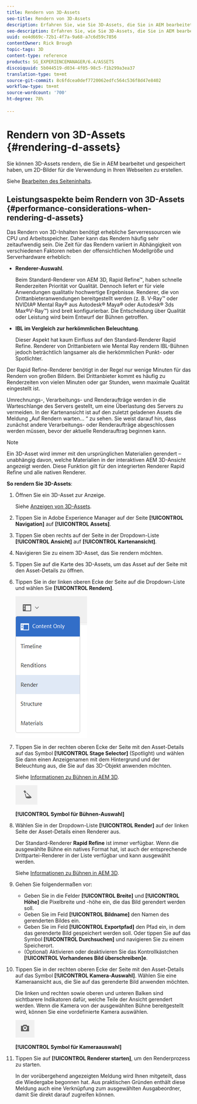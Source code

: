 ```yaml
---
title: Rendern von 3D-Assets
seo-title: Rendern von 3D-Assets
description: Erfahren Sie, wie Sie 3D-Assets, die Sie in AEM bearbeitet und gespeichert haben, rendern, um 2D-Bilder für Ihre Webseiten zu erstellen.
seo-description: Erfahren Sie, wie Sie 3D-Assets, die Sie in AEM bearbeitet und gespeichert haben, rendern, um 2D-Bilder für Ihre Webseiten zu erstellen.
uuid: ee4d669c-72b1-4f7a-9a68-a7c6d59c7856
contentOwner: Rick Brough
topic-tags: 3D
content-type: reference
products: SG_EXPERIENCEMANAGER/6.4/ASSETS
discoiquuid: 5b044519-d034-4f05-98c5-f1b299a3ea37
translation-type: tm+mt
source-git-commit: 8c6fdcea0def7720062edfc564c536f8d47e8402
workflow-type: tm+mt
source-wordcount: '700'
ht-degree: 78%

---
```



# Rendern von 3D-Assets {#rendering-d-assets}

Sie können 3D-Assets rendern, die Sie in AEM bearbeitet und gespeichert haben, um 2D-Bilder für die Verwendung in Ihren Webseiten zu erstellen.

Siehe [Bearbeiten des Seiteninhalts](/help/sites-authoring/qg-page-authoring.md#editing-your-page-content).

## Leistungsaspekte beim Rendern von 3D-Assets {#performance-considerations-when-rendering-d-assets}

Das Rendern von 3D-Inhalten benötigt erhebliche Serverressourcen wie CPU und Arbeitsspeicher. Daher kann das Rendern häufig sehr zeitaufwendig sein. Die Zeit für das Rendern variiert in Abhängigkeit von verschiedenen Faktoren neben der offensichtlichen Modellgröße und Serverhardware erheblich:

* **Renderer-Auswahl**.

   Beim Standard-Renderer von AEM 3D, Rapid Refine™, haben schnelle Renderzeiten Priorität vor Qualität. Dennoch liefert er für viele Anwendungen qualitativ hochwertige Ergebnisse. Renderer, die von Drittanbieteranwendungen bereitgestellt werden (z. B. V-Ray™ oder NVIDIA® Mental Ray® aus Autodesk® Maya® oder Autodesk® 3ds Max®V-Ray™) sind breit konfigurierbar. Die Entscheidung über Qualität oder Leistung wird beim Entwurf der Bühnen getroffen.

* **IBL im Vergleich zur herkömmlichen Beleuchtung**.

   Dieser Aspekt hat kaum Einfluss auf den Standard-Renderer Rapid Refine. Renderer von Drittanbietern wie Mental Ray rendern IBL-Bühnen jedoch beträchtlich langsamer als die herkömmlichen Punkt- oder Spotlichter.

Der Rapid Refine-Renderer benötigt in der Regel nur wenige Minuten für das Rendern von großen Bildern. Bei Drittanbieter kommt es häufig zu Renderzeiten von vielen Minuten oder gar Stunden, wenn maximale Qualität eingestellt ist.

Umrechnungs-, Verarbeitungs- und Renderaufträge werden in die Warteschlange des Servers gestellt, um eine Überlastung des Servers zu vermeiden. In der Kartenansicht ist auf den zuletzt geladenen Assets die Meldung „Auf Rendern warten… “ zu sehen. Sie weist darauf hin, dass zunächst andere Verarbeitungs- oder Renderaufträge abgeschlossen werden müssen, bevor der aktuelle Renderauftrag beginnen kann.

>[!NOTE]
>
>Ein 3D-Asset wird immer mit den ursprünglichen Materialien gerendert – unabhängig davon, welche Materialien in der interaktiven AEM 3D-Ansicht angezeigt werden. Diese Funktion gilt für den integrierten Renderer Rapid Refine und alle nativen Renderer.

**So rendern Sie 3D-Assets**:

1. Öffnen Sie ein 3D-Asset zur Anzeige.

   Siehe [Anzeigen von 3D-Assets](viewing-3d-assets.md).

1. Tippen Sie in Adobe Experience Manager auf der Seite **[!UICONTROL Navigation]** auf **[!UICONTROL Assets]**.
1. Tippen Sie oben rechts auf der Seite in der Dropdown-Liste **[!UICONTROL Ansicht]** auf **[!UICONTROL Kartenansicht]**.
1. Navigieren Sie zu einem 3D-Asset, das Sie rendern möchten.
1. Tippen Sie auf die Karte des 3D-Assets, um das Asset auf der Seite mit den Asset-Details zu öffnen.
1. Tippen Sie in der linken oberen Ecke der Seite auf die Dropdown-Liste und wählen Sie **[!UICONTROL Rendern]**.

   ![chlimage_1-369](assets/chlimage_1-369.png)

1. Tippen Sie in der rechten oberen Ecke der Seite mit den Asset-Details auf das Symbol **[!UICONTROL Stage Selector]** (Spotlight) und wählen Sie dann einen Anzeigenamen mit dem Hintergrund und der Beleuchtung aus, die Sie auf das 3D-Objekt anwenden möchten.

   Siehe [Informationen zu Bühnen in AEM 3D](about-the-use-of-stages-in-aem-3d.md).

   ![chlimage_1-370](assets/chlimage_1-370.png)

   **[!UICONTROL Symbol für Bühnen-Auswahl]**

1. Wählen Sie in der Dropdown-Liste **[!UICONTROL Render]** auf der linken Seite der Asset-Details einen Renderer aus.

   Der Standard-Renderer **Rapid Refine** ist immer verfügbar. Wenn die ausgewählte Bühne ein natives Format hat, ist auch der entsprechende Drittpartei-Renderer in der Liste verfügbar und kann ausgewählt werden.

   Siehe [Informationen zu Bühnen in AEM 3D](about-the-use-of-stages-in-aem-3d.md).

1. Gehen Sie folgendermaßen vor:

   * Geben Sie in die Felder **[!UICONTROL Breite]** und **[!UICONTROL Höhe]** die Pixelbreite und -höhe ein, die das Bild gerendert werden soll.
   * Geben Sie im Feld **[!UICONTROL Bildname]** den Namen des gerenderten Bildes ein.
   * Geben Sie im Feld **[!UICONTROL Exportpfad]** den Pfad ein, in dem das gerenderte Bild gespeichert werden soll. Oder tippen Sie auf das Symbol **[!UICONTROL Durchsuchen]** und navigieren Sie zu einem Speicherort.
   * (Optional) Aktivieren oder deaktivieren Sie das Kontrollkästchen **[!UICONTROL Vorhandenes Bild überschreiben]e**.

1. Tippen Sie in der rechten oberen Ecke der Seite mit den Asset-Details auf das Symbol **[!UICONTROL Kamera-Auswahl]**. Wählen Sie eine Kameraansicht aus, die Sie auf das gerenderte Bild anwenden möchten.

   Die linken und rechten sowie oberen und unteren Balken sind sichtbarere Indikatoren dafür, welche Teile der Ansicht gerendert werden. Wenn die Kamera von der ausgewählten Bühne bereitgestellt wird, können Sie eine vordefinierte Kamera auswählen. 

   ![chlimage_1-371](assets/chlimage_1-371.png)

   **[!UICONTROL Symbol für Kameraauswahl]**

1. Tippen Sie auf **[!UICONTROL Renderer starten]**, um den Renderprozess zu starten.

   In der vorübergehend angezeigten Meldung wird Ihnen mitgeteilt, dass die Wiedergabe begonnen hat. Aus praktischen Gründen enthält diese Meldung auch eine Verknüpfung zum ausgewählten Ausgabeordner, damit Sie direkt darauf zugreifen können.

